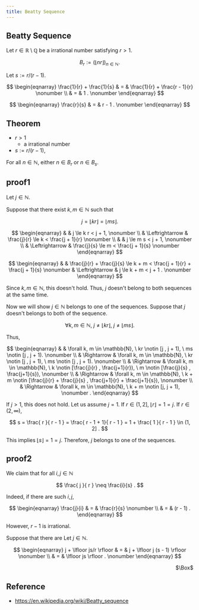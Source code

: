 ```yaml
---
title: Beatty Sequence
---
```


## Beatty Sequence
Let $r \in \mathbb{R} \setminus \mathbb{Q}$ be a irrational number satisfying $r > 1$.

$$
    B_{r}
    :=
    (\lfloor nr \rfloor)_{n \in \mathbb{N}}
    .
$$

Let $s := r / (r - 1)$.

$$
\begin{eqnarray}
    \frac{1}{r}
    +
    \frac{1}{s}
    & = &
        \frac{1}{r}
        +
        \frac{r - 1}{r}
    \nonumber
    \\
    & = &
        1
    .
    \nonumber
\end{eqnarray}
$$

$$
\begin{eqnarray}
    \frac{r}{s}
    & = &
        r - 1
    .
    \nonumber
\end{eqnarray}
$$

## Theorem
- $r > 1$
    - a irrational number
- $s := r / (r - 1)$,

For all $n \in \mathbb{N}$, either $n \in B_{r}$ or $n \in B_{s}$.

## proof1
Let $j \in \mathbb{N}$.

Suppose that there exist $k, m \in \mathbb{N}$ such that

$$
    j
    = \lfloor k r \rfloor 
    = \lfloor m s \rfloor 
    .
$$

$$
\begin{eqnarray}
    & &
        j \le k r < j + 1,
    \nonumber
    \\
    & \Leftrightarrow &
        \frac{j}{r}
        \le k <
        \frac{j + 1}{r}
    \nonumber
    \\
    & &
        j \le m s < j + 1,
    \nonumber
    \\
    & \Leftrightarrow &
        \frac{j}{s}
        \le m <
        \frac{j + 1}{s}
    \nonumber
\end{eqnarray}
$$

$$
\begin{eqnarray}
    & &
        \frac{j}{r}
        +
        \frac{j}{s}
        \le
        k + m
        <
        \frac{j + 1}{r}
        +
        \frac{j + 1}{s}
    \nonumber
    & \Leftrightarrow &
        j
        \le
        k + m
        <
        j + 1
    .
    \nonumber
\end{eqnarray}
$$

Since $k, m \in \mathbb{N}$, this doesn't hold.
Thus, $j$ doesn't belong to both sequences at the same time.

Now we will show $j \in \mathbb{N}$ belongs to one of the sequences.
Suppose that $j$ doesn't belongs to both of the sequence.

$$
    \forall k, m \in \mathbb{N},
    \
    j \neq \lfloor kr \rfloor,
    \
    j \neq \lfloor ms \rfloor.
$$

Thus,

$$
\begin{eqnarray}
    & &
        \forall k, m \in \mathbb{N},
        \
        kr \notin [j , j + 1),
        \
        ms \notin [j , j + 1).
    \nonumber
    \\
    & \Rightarrow &
        \forall k, m \in \mathbb{N},
        \
        kr \notin [j , j + 1),
        \
        ms \notin [j , j + 1).
    \nonumber
    \\
    & \Rightarrow &
        \forall k, m \in \mathbb{N},
        \
        k \notin [\frac{j}{r} , \frac{j+1}{r}),
        \
        m \notin [\frac{j}{s} , \frac{j+1}{s}),
    \nonumber
    \\
    & \Rightarrow &
        \forall k, m \in \mathbb{N},
        \
        k + m \notin [\frac{j}{r} + \frac{j}{s} , \frac{j+1}{r} + \frac{j+1}{s}),
    \nonumber
    \\
    & \Rightarrow &
        \forall k, m \in \mathbb{N},
        \
        k + m \notin [j, j + 1),
    \nonumber
    .
\end{eqnarray}
$$

If $j > 1$, this does not hold.
Let us assume $j = 1$.
If $r \in (1, 2]$, $\lfloor r \rfloor = 1 = j$.
If $r \in (2, \infty)$, 

$$
    s
    =
    \frac{ r }{ r - 1 }
    =
    \frac{ r  - 1 + 1}{ r - 1 }
    =
    1 + \frac{ 1 }{ r - 1 }
    \in
    (1, 2]
    .
$$

This implies $\lfloor s \rfloor = 1 = j$.
Therefore, $j$ belongs to one of the sequences.

## proof2

We claim that for all $i, j \in \mathbb{N}$

$$
    \frac{
        j
    }{
        r
    }
    \neq
    \frac{i}{s}
    .
$$

Indeed, if there are such $i, j$,

$$
\begin{eqnarray}
    \frac{j}{i}
    & = &
        \frac{r}{s}
    \nonumber
    \\
    & = &
        (r - 1)
    .
\end{eqnarray}
$$

However, $r - 1$ is irrational.

Suppose that there are 
Let $j \in \mathbb{N}$.

$$
\begin{eqnarray}
    j + \lfloor js/r \rfloor 
    & = &
        j + \lfloor j (s - 1) \rfloor 
    \nonumber
    \\
    & = &
        \lfloor js \rfloor 
    .
    \nonumber
\end{eqnarray}
$$




<div class="QED" style="text-align: right">$\Box$</div>

## Reference
- https://en.wikipedia.org/wiki/Beatty_sequence

